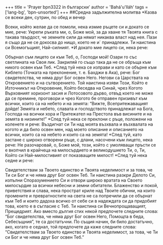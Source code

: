 +++
title = 'Prayer bpn3322 in български'
author = 'Bahá'u'lláh'
tags = ['lang-bg', 'bpn-unsorted']
+++
##Средна задължителна молитва
*Казва се всеки ден, сутрин, по обед и вечер

Всеки, който желае да се помоли, нека измие ръцете си и докато се мие, рече:
Укрепи ръката ми, о, Боже мой, за да хване тя Твоята книга с такава твърдост, че земните сили да нямат никаква власт над нея. Пази я също да не се докосва до нищо, което не и` принадлежи. Ти наистина си Всемогъщият, Най-силният.
*И докато мие лицето си, нека рече:

Обърнал съм лицето си към Теб, о, Господи мой! Озари го със светлината на Своя лик. Закриляй го също така да не се обръща към никого освен към Теб.
*След туй нека се изправи и като се обърне към Киблето (Точката на преклонение, т. е. Бахджи в Ака), рече:
Бог свидетелства, че няма друг Бог освен Него. Негови са Царствата на Откровението и на сътворението. Той наистина изяви Този, Който е Източникът на Откровение, Който беседва на Синай, чрез Когото Върховният хоризонт засия и Лотосовото дърво, отвъд което не може да се премине, проговори и чрез Когото бе отправен призивът към всички, които са на небето и на земята: “Вижте, Всепритежаващият дойде! Земята и небето, славата и господството принадлежат на Бога, Господа на всички хора и Притежател на Престола във висините и на земята в низините!”
*След туй нека се преклони с ръце, положени на коленете и рече:
Въздигнат си Ти над моята възхвала и възхвалата на когото и да било освен мен, над моето описание и описанието на всички, които са на небето и които са на земята!
*След туй, като застане с широко отворени ръце, с длани, насочени към лицето, нека рече:
Не разочаровай, о, Боже мой, този, който с умоляващи пръсти се е вкопчил в крайчеца на милосърдието и великодушието Ти, о, Ти, Който си Най-милостивият от показващите милост!
*След туй нека седне и рече:

Свидетелствам за Твоето единство и Твоята неделимост и за това, че Ти си Бог и че няма друг Бог освен Теб. Ти наистина разкри Делото Си, изпълни Споразумението Си и отвори широко вратата на Своето милосърдие за всички небесни и земни обитатели. Блаженство и покой, приветствия и слава, нека прострат криле над Твоите обични, на които промените и превратностите на света не са попречили да се обърнат към Теб и които дадоха всичко от себе си в надеждата си да придобият това, което е в съгласие с Теб. Ти наистина си Вечнопрощаващият, Прещедрият.
Ако вместо дългия стих някой предпочете следните слова: “Бог свидетелства, че няма друг Бог освен Него, Помощта в беда, Себесъщния”, те са достатъчни. По същия начин, би било достатъчно, ако, когато е седнал, той предпочете да каже следните слова: “Свидетелствам за Твоето единство и Твоята неделимост, за това, че Ти си Бог и че няма друг Бог освен Теб.”
